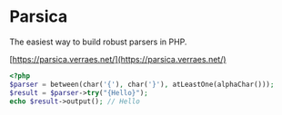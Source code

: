 # Parsica
 
The easiest way to build robust parsers in PHP.

[https://parsica.verraes.net/](https://parsica.verraes.net/)


```php
<?php
$parser = between(char('{'), char('}'), atLeastOne(alphaChar()));
$result = $parser->try("{Hello}");
echo $result->output(); // Hello
```
